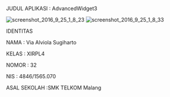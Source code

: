 JUDUL APLIKASI : AdvancedWidget3

![screenshot_2016_9_25_1_8_23](https://cloud.githubusercontent.com/assets/22119180/18810375/b04e8110-82be-11e6-81e2-3e44b65384ce.png)
![screenshot_2016_9_25_1_8_33](https://cloud.githubusercontent.com/assets/22119180/18810376/b0f3f6ea-82be-11e6-9268-d8b67227cc8d.png)

IDENTITAS

NAMA : Via Alviola Sugiharto

KELAS : XIRPL4

NOMOR : 32

NIS : 4846/1565.070

ASAL SEKOLAH :SMK TELKOM Malang
